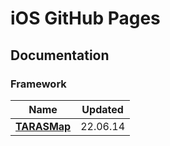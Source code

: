 # iOS GitHub Pages

## Documentation

### Framework
| Name | Updated |
| - | - |
| [**TARASMap**](https://twinnylab.github.io/ios/framework/documentation/tarasmap) | 22.06.14 |
